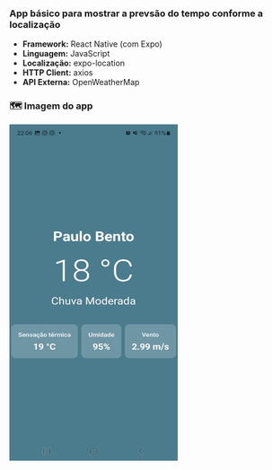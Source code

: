 ### App básico para mostrar a prevsão do tempo conforme a localização

* **Framework:** React Native (com Expo)
* **Linguagem:** JavaScript
* **Localização:** expo-location
* **HTTP Client:** axios
* **API Externa:** OpenWeatherMap

### 🗺️ Imagem do app
<img src="screenshots/appImage.jpeg" alt="Imagem do app" width="300" height="600" />